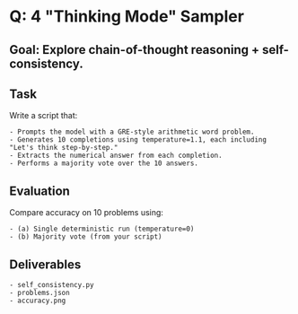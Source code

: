 # Q: 4 "Thinking Mode" Sampler
## Goal: Explore chain-of-thought reasoning + self-consistency.

## Task
Write a script that:

    - Prompts the model with a GRE-style arithmetic word problem.
    - Generates 10 completions using temperature=1.1, each including "Let's think step-by-step."
    - Extracts the numerical answer from each completion.
    - Performs a majority vote over the 10 answers.
## Evaluation
Compare accuracy on 10 problems using:

    - (a) Single deterministic run (temperature=0)
    - (b) Majority vote (from your script)

## Deliverables
    - self_consistency.py
    - problems.json
    - accuracy.png
